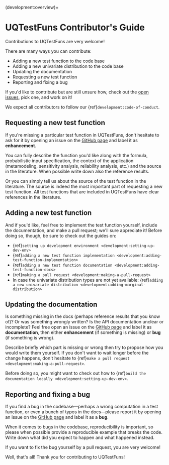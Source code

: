 (development:overview)=
# UQTestFuns Contributor's Guide

Contributions to UQTestFuns are very welcome!

There are many ways you can contribute:

- Adding a new test function to the code base
- Adding a new univariate distribution to the code base
- Updating the documentation
- Requesting a new test function
- Reporting and fixing a bug

If you'd like to contribute but are still unsure how,
check out the [open issues](https://github.com/damar-wicaksono/uqtestfuns/issues),
pick one, and work on it!

We expect all contributors to follow our {ref}`development:code-of-conduct`.

## Requesting a new test function

If you're missing a particular test function in UQTestFuns,
don't hesitate to ask for it by opening an issue on the [GitHub page](https://github.com/damar-wicaksono/uqtestfuns/issues)
and label it as **enhancement**.

You can fully describe the function you'd like along with the formula,
probabilistic input specification, the context of the application
(metamodeling, sensitivity analysis, reliability analysis, etc.)
and the source in the literature.
When possible write down also the reference results.

Or you can simply tell us about the source of the test function in the literature.
The source is indeed the most important part of requesting a new test function.
All test functions that are included in UQTestFuns have clear references in the literature.

## Adding a new test function

And if you'd like, feel free to implement the test function yourself,
include the documentation, and make a pull request;
we'll sure appreciate it!
Before doing so, though,
be sure to check out the guides on:

- {ref}`setting up development environment <development:setting-up-dev-env>`
- {ref}`adding a new test function implementation <development:adding-test-function-implementation>`
- {ref}`adding a new test function documentation <development:adding-test-function-docs>`
- {ref}`making a pull request <development:making-a-pull-request>`
- In case the univariate distribution types are not yet available:
  {ref}`adding a new univariate distribution <development:adding-marginal-distribution>`

## Updating the documentation

Is something missing in the docs (perhaps reference results that you know of)?
Or was something wrongly written?
Is the API documentation unclear or incomplete?
Feel free open an issue on the [GitHub page](https://github.com/damar-wicaksono/uqtestfuns/issues)
and label it as **documentation**, then either **enhancement** (if something is missing)
or **bug** (if something is wrong).

Describe briefly which part is missing or wrong then try to propose how you would write them yourself.
If you don't want to wait longer before the change happens,
don't hesitate to {ref}`make a pull request <development:making-a-pull-request>`.

Before doing so, you might want to check out how to {ref}`build the documentation locally <development:setting-up-dev-env>`.

## Reporting and fixing a bug

If you find a bug in the codebase&mdash;perhaps a wrong computation in a test function,
or even a bunch of typos in the docs&mdash;please report it by opening an issue on the [GitHub page](https://github.com/damar-wicaksono/uqtestfuns/issues) and label it as a **bug**.

When it comes to bugs in the codebase,
reproducibility is important, so please when possible provide a reproducible example that breaks the code.
Write down what did you expect to happen and what happened instead.

If you want to fix the bug yourself by a pull request, you are very welcome!

Well, that's all! Thank you for contributing to UQTestFuns!
